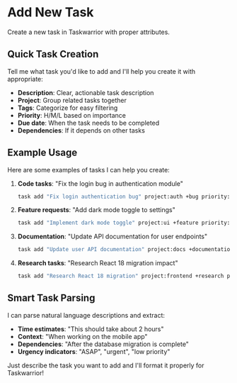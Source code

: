 # Add New Task

Create a new task in Taskwarrior with proper attributes.

## Quick Task Creation

Tell me what task you'd like to add and I'll help you create it with appropriate:
- **Description**: Clear, actionable task description
- **Project**: Group related tasks together  
- **Tags**: Categorize for easy filtering
- **Priority**: H/M/L based on importance
- **Due date**: When the task needs to be completed
- **Dependencies**: If it depends on other tasks

## Example Usage

Here are some examples of tasks I can help you create:

1. **Code tasks**: "Fix the login bug in authentication module"
   ```bash
   task add "Fix login authentication bug" project:auth +bug priority:H due:tomorrow
   ```

2. **Feature requests**: "Add dark mode toggle to settings"
   ```bash
   task add "Implement dark mode toggle" project:ui +feature priority:M +enhancement
   ```

3. **Documentation**: "Update API documentation for user endpoints"
   ```bash
   task add "Update user API documentation" project:docs +documentation priority:L
   ```

4. **Research tasks**: "Research React 18 migration impact"
   ```bash
   task add "Research React 18 migration" project:frontend +research priority:M
   ```

## Smart Task Parsing

I can parse natural language descriptions and extract:
- **Time estimates**: "This should take about 2 hours"
- **Context**: "When working on the mobile app"
- **Dependencies**: "After the database migration is complete"
- **Urgency indicators**: "ASAP", "urgent", "low priority"

Just describe the task you want to add and I'll format it properly for Taskwarrior!